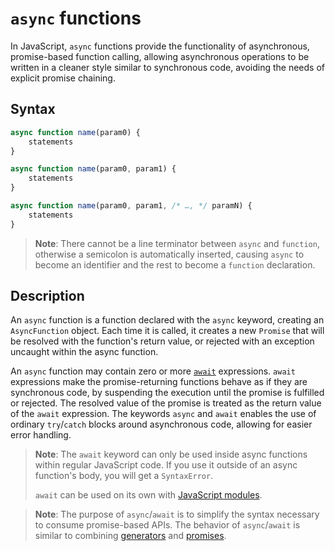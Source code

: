 # `async` functions

In JavaScript, `async` functions provide the functionality of asynchronous, promise-based function calling, allowing asynchronous operations to be written in a cleaner style similar to synchronous code, avoiding the needs of explicit promise chaining.

## Syntax

```js
async function name(param0) {
    statements
}

async function name(param0, param1) {
    statements
}

async function name(param0, param1, /* …, */ paramN) {
    statements
}
```

> **Note**: There cannot be a line terminator between `async` and `function`, otherwise a semicolon is automatically inserted, causing `async` to become an identifier and the rest to become a `function` declaration.

## Description

An `async` function is a function declared with the `async` keyword, creating an `AsyncFunction` object. Each time it is called, it creates a new `Promise` that will be resolved with the function's return value, or rejected with an exception uncaught within the async function.

An `async` function may contain zero or more [`await`](./await.md) expressions. `await` expressions make the promise-returning functions behave as if they are synchronous code, by suspending the execution until the promise is fulfilled or rejected. The resolved value of the promise is treated as the return value of the `await` expression. The keywords `async` and `await` enables the use of ordinary `try`/`catch` blocks around asynchronous code, allowing for easier error handling.

> **Note**: The `await` keyword can only be used inside async functions within regular JavaScript code. If you use it outside of an async function's body, you will get a `SyntaxError`.
>
> `await` can be used on its own with [JavaScript modules](../../modules/README.md).

> **Note**: The purpose of `async`/`await` is to simplify the syntax necessary to consume promise-based APIs. The behavior of `async`/`await` is similar to combining [generators](../../iterators%20&%20generators.md) and [promises](../../promise/README.md).
